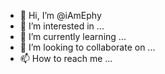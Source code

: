 - 👋 Hi, I’m @iAmEphy
- 👀 I’m interested in ...
- 🌱 I’m currently learning ...
- 💞️ I’m looking to collaborate on ...
- 📫 How to reach me ...

<!---
iAmEphy/iAmEphy is a ✨ special ✨ repository because its `README.md` (this file) appears on your GitHub profile.
You can click the Preview link to take a look at your changes.
--->
